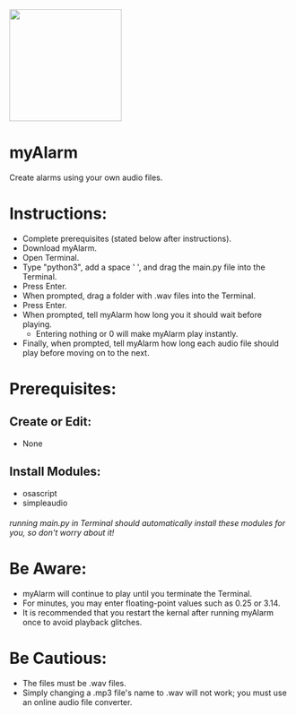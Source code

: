 <img src="https://user-images.githubusercontent.com/79312811/126854981-9494bab4-f3a4-4e1a-891a-0607461d6872.png" width="200" height="200">

# myAlarm
Create alarms using your own audio files.

# Instructions:
- Complete prerequisites (stated below after instructions).
- Download myAlarm.
- Open Terminal.
- Type "python3", add a space ' ', and drag the main.py file into the Terminal.
- Press Enter.
- When prompted, drag a folder with .wav files into the Terminal.
- Press Enter.
- When prompted, tell myAlarm how long you it should wait before playing.
    - Entering nothing or 0 will make myAlarm play instantly.
- Finally, when prompted, tell myAlarm how long each audio file should play before moving on to the next.

# Prerequisites:
## Create or Edit:
- None
## Install Modules:
- osascript
- simpleaudio
###### running main.py in Terminal should automatically install these modules for you, so don't worry about it!

# Be Aware:
- myAlarm will continue to play until you terminate the Terminal.
- For minutes, you may enter floating-point values such as 0.25 or 3.14.
- It is recommended that you restart the kernal after running myAlarm once to avoid playback glitches.

# Be Cautious:
- The files must be .wav files.
- Simply changing a .mp3 file's name to .wav will not work; you must use an online audio file converter.
